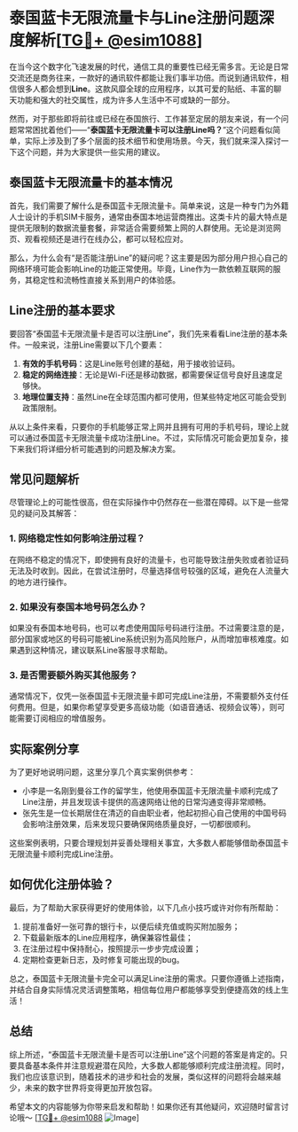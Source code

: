 # 泰国蓝卡无限流量卡与Line注册问题深度解析[[TG💪+ @esim1088](https://t.me/s/esim1088)]

在当今这个数字化飞速发展的时代，通信工具的重要性已经无需多言。无论是日常交流还是商务往来，一款好的通讯软件都能让我们事半功倍。而说到通讯软件，相信很多人都会想到**Line**。这款风靡全球的应用程序，以其可爱的贴纸、丰富的聊天功能和强大的社交属性，成为许多人生活中不可或缺的一部分。

然而，对于那些即将前往或已经在泰国旅行、工作甚至定居的朋友来说，有一个问题常常困扰着他们——“**泰国蓝卡无限流量卡可以注册Line吗？**”这个问题看似简单，实际上涉及到了多个层面的技术细节和使用场景。今天，我们就来深入探讨一下这个问题，并为大家提供一些实用的建议。

## 泰国蓝卡无限流量卡的基本情况

首先，我们需要了解什么是泰国蓝卡无限流量卡。简单来说，这是一种专门为外籍人士设计的手机SIM卡服务，通常由泰国本地运营商推出。这类卡片的最大特点是提供无限制的数据流量套餐，非常适合需要频繁上网的人群使用。无论是浏览网页、观看视频还是进行在线办公，都可以轻松应对。

那么，为什么会有“是否能注册Line”的疑问呢？这主要是因为部分用户担心自己的网络环境可能会影响Line的功能正常使用。毕竟，Line作为一款依赖互联网的服务，其稳定性和流畅性直接关系到用户的体验感。

## Line注册的基本要求

要回答“泰国蓝卡无限流量卡是否可以注册Line”，我们先来看看Line注册的基本条件。一般来说，注册Line需要以下几个要素：

1. **有效的手机号码**：这是Line账号创建的基础，用于接收验证码。
2. **稳定的网络连接**：无论是Wi-Fi还是移动数据，都需要保证信号良好且速度足够快。
3. **地理位置支持**：虽然Line在全球范围内都可使用，但某些特定地区可能会受到政策限制。

从以上条件来看，只要你的手机能够正常上网并且拥有可用的手机号码，理论上就可以通过泰国蓝卡无限流量卡成功注册Line。不过，实际情况可能会更加复杂，接下来我们将详细分析可能遇到的问题及解决方案。

## 常见问题解析

尽管理论上的可能性很高，但在实际操作中仍然存在一些潜在障碍。以下是一些常见的疑问及其解答：

### 1. 网络稳定性如何影响注册过程？

在网络不稳定的情况下，即使拥有良好的流量卡，也可能导致注册失败或者验证码无法及时收到。因此，在尝试注册时，尽量选择信号较强的区域，避免在人流量大的地方进行操作。

### 2. 如果没有泰国本地号码怎么办？

如果没有泰国本地号码，也可以考虑使用国际号码进行注册。不过需要注意的是，部分国家或地区的号码可能被Line系统识别为高风险账户，从而增加审核难度。如果遇到这种情况，建议联系Line客服寻求帮助。

### 3. 是否需要额外购买其他服务？

通常情况下，仅凭一张泰国蓝卡无限流量卡即可完成Line注册，不需要额外支付任何费用。但是，如果你希望享受更多高级功能（如语音通话、视频会议等），则可能需要订阅相应的增值服务。

## 实际案例分享

为了更好地说明问题，这里分享几个真实案例供参考：

- 小李是一名刚到曼谷工作的留学生，他使用泰国蓝卡无限流量卡顺利完成了Line注册，并且发现该卡提供的高速网络让他的日常沟通变得非常顺畅。
- 张先生是一位长期居住在清迈的自由职业者，他起初担心自己使用的中国号码会影响注册效果，后来发现只要确保网络质量良好，一切都很顺利。

这些案例表明，只要合理规划并妥善处理相关事宜，大多数人都能够借助泰国蓝卡无限流量卡顺利完成Line注册。

## 如何优化注册体验？

最后，为了帮助大家获得更好的使用体验，以下几点小技巧或许对你有所帮助：

1. 提前准备好一张可靠的银行卡，以便后续充值或购买附加服务；
2. 下载最新版本的Line应用程序，确保兼容性最佳；
3. 在注册过程中保持耐心，按照提示一步步完成设置；
4. 定期检查更新日志，及时修复可能出现的bug。

总之，泰国蓝卡无限流量卡完全可以满足Line注册的需求。只要你遵循上述指南，并结合自身实际情况灵活调整策略，相信每位用户都能够享受到便捷高效的线上生活！

## 总结

综上所述，“泰国蓝卡无限流量卡是否可以注册Line”这个问题的答案是肯定的。只要具备基本条件并注意规避潜在风险，大多数人都能够顺利完成注册流程。同时，我们也应该意识到，随着技术的进步和社会的发展，类似这样的问题将会越来越少，未来的数字世界将变得更加开放包容。

希望本文的内容能够为你带来启发和帮助！如果你还有其他疑问，欢迎随时留言讨论哦～ [[TG💪+ @esim1088](https://t.me/s/esim1088) ![Image](https://i.postimg.cc/4NQfJmqS/Snipaste-2025-05-13-00-14-12.png)]